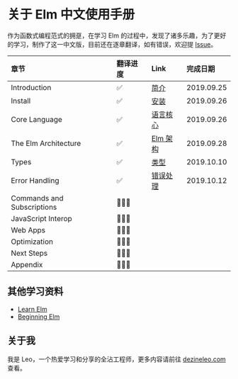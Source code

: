 

# 关于 Elm 中文使用手册

作为函数式编程范式的拥趸，在学习 Elm 的过程中，发现了诸多乐趣，为了更好的学习，制作了这一中文版，目前还在逐章翻译，如有错误，欢迎提 [Issue](https://github.com/DezineLeo/elm-lang-docs-zh/issues)。

| 章节 | 翻译进度 | Link | 完成日期 |
|:----|:--------|:-----|:-------|
| Introduction | ✅ | [简介](/guide/introduction) | 2019.09.25 |
| Install | ✅ | [安装](/guide/install) | 2019.09.26 |
| Core Language | ✅ | [语言核心](/guide/core-language) | 2019.09.26 |
| The Elm Architecture | ✅ | [Elm 架构](/guide/the-elm-architecture) | 2019.09.28 |
| Types | ✅ | [类型](/guide/types) | 2019.10.10 |
| Error Handling | ✅ | [错误处理](/guide/error-handling.md) | 2019.10.12 |
| Commands and Subscriptions | 👨🏻‍💻 |  |  |
| JavaScript Interop | 👨🏻‍💻 |  |  |
| Web Apps | 👨🏻‍💻 |  |  |
| Optimization | 👨🏻‍💻 |  |  |
| Next Steps | 👨🏻‍💻 |  |  |
| Appendix | 👨🏻‍💻 |  |  |

## 其他学习资料

+ [Learn Elm](https://github.com/dwyl/learn-elm)
+ [Beginning Elm](https://elmprogramming.com/)

## 关于我

我是 Leo，一个热爱学习和分享的全沾工程师，更多内容请前往 [dezineleo.com](https://dezineleo.com) 查看。